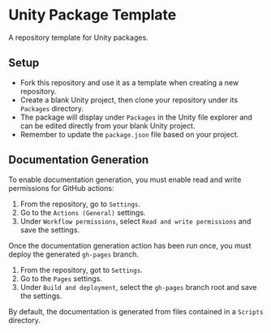 # Unity Package Template

A repository template for Unity packages.

## Setup

* Fork this repository and use it as a template when creating a new repository.
* Create a blank Unity project, then clone your repository under its `Packages` directory.
* The package will display under `Packages` in the Unity file explorer and can be edited directly from your blank Unity project.
* Remember to update the `package.json` file based on your project.

## Documentation Generation

To enable documentation generation, you must enable read and write permissions for GitHub actions:

1. From the repository, go to `Settings`.
2. Go to the `Actions (General)` settings.
3. Under `Workflow permissions`, select `Read and write permissions` and save the settings.

Once the documentation generation action has been run once, you must deploy the generated `gh-pages` branch.

1. From the repository, got to `Settings`.
2. Go to the `Pages` settings.
3. Under `Build and deployment`, select the `gh-pages` branch root and save the settings.

By default, the documentation is generated from files contained in a `Scripts` directory.
